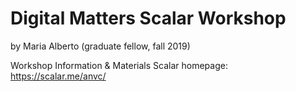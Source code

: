 # Digital Matters Scalar Workshop

by Maria Alberto (graduate fellow, fall 2019)

Workshop Information & Materials
  Scalar homepage: https://scalar.me/anvc/
